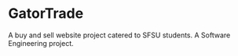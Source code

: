 # GatorTrade
A buy and sell website project catered to SFSU students. A Software Engineering project.
